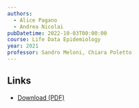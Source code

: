 ```yaml
---
authors:
  - Alice Pagano
  - Andrea Nicolai
pubDatetime: 2022-10-03T00:00:00
course: Life Data Epidemiology
year: 2021
professor: Sandro Meloni, Chiara Poletto
---
```


## Links

- [Download (PDF)](/pdf/Life_Data_Epidemiology_2021.pdf)
